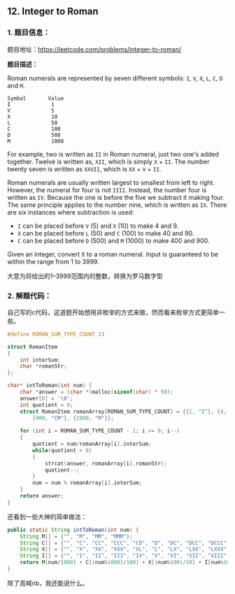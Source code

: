 ## 12. Integer to Roman

### 1.  题目信息：

题目地址：https://leetcode.com/problems/integer-to-roman/

**题目描述：**

Roman numerals are represented by seven different symbols: `I`, `V`, `X`, `L`, `C`, `D` and `M`.

```
Symbol       Value
I             1
V             5
X             10
L             50
C             100
D             500
M             1000
```

For example, two is written as `II` in Roman numeral, just two one's added together. Twelve is written as, `XII`, which is simply `X` + `II`. The number twenty seven is written as `XXVII`, which is `XX` + `V` + `II`.

Roman numerals are usually written largest to smallest from left to right. However, the numeral for four is not `IIII`. Instead, the number four is written as `IV`. Because the one is before the five we subtract it making four. The same principle applies to the number nine, which is written as `IX`. There are six instances where subtraction is used:

- `I` can be placed before `V` (5) and `X` (10) to make 4 and 9. 
- `X` can be placed before `L` (50) and `C` (100) to make 40 and 90. 
- `C` can be placed before `D` (500) and `M` (1000) to make 400 and 900.

Given an integer, convert it to a roman numeral. Input is guaranteed to be within the range from 1 to 3999.

大意为将给出的1–3999范围内的整数，转换为罗马数字型

### 2.  解题代码：

自己写的c代码，这道题开始想用非枚举的方式来做，然而看来枚举方式更简单一些。

```c
#define ROMAN_SUM_TYPE_COUNT 13

struct RomanItem
{
    int interSum;
    char *romanStr;
};

char* intToRoman(int num) {
    char *answer = (char *)malloc(sizeof(char) * 50);
    answer[0] = '\0';
    int quotient = 0;
    struct RomanItem romanArray[ROMAN_SUM_TYPE_COUNT] = {{1, "I"}, {4, "IV"}, {5, "V"}, {9, "IX"}, {10, "X"}, {40, "XL"}, {50, "L"}, {90, "XC"}, {100, "C"}, {400, "CD"}, {500, "D"},
        {900, "CM"}, {1000, "M"}};
    
    for (int i = ROMAN_SUM_TYPE_COUNT - 1; i >= 0; i--)
    {
        quotient = num/romanArray[i].interSum;
        while(quotient > 0)
        {
            strcat(answer, romanArray[i].romanStr);
            quotient--;
        }
        num = num % romanArray[i].interSum;
    }
    return answer;
}
```

还看到一些大神的简单做法：

```java
public static String intToRoman(int num) {
    String M[] = {"", "M", "MM", "MMM"};
    String C[] = {"", "C", "CC", "CCC", "CD", "D", "DC", "DCC", "DCCC", "CM"};
    String X[] = {"", "X", "XX", "XXX", "XL", "L", "LX", "LXX", "LXXX", "XC"};
    String I[] = {"", "I", "II", "III", "IV", "V", "VI", "VII", "VIII", "IX"};
    return M[num/1000] + C[(num%1000)/100] + X[(num%100)/10] + I[num%10];
}
```

除了高喊nb，我还能说什么。